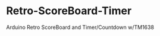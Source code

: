 Retro-ScoreBoard-Timer
======================

Arduino Retro ScoreBoard and Timer/Countdown w/TM1638
